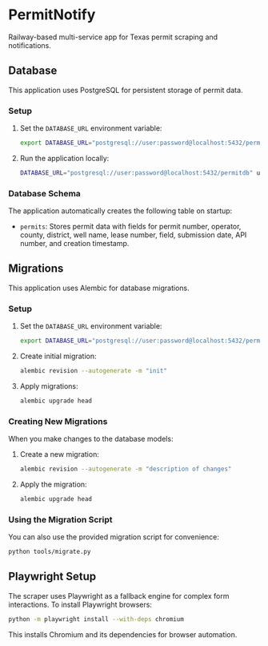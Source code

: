 # PermitNotify

Railway-based multi-service app for Texas permit scraping and notifications.

## Database

This application uses PostgreSQL for persistent storage of permit data.

### Setup

1. Set the `DATABASE_URL` environment variable:
   ```bash
   export DATABASE_URL="postgresql://user:password@localhost:5432/permitdb"
   ```

2. Run the application locally:
   ```bash
   DATABASE_URL="postgresql://user:password@localhost:5432/permitdb" uvicorn app.main:app --host 127.0.0.1 --port 5000
   ```

### Database Schema

The application automatically creates the following table on startup:

- `permits`: Stores permit data with fields for permit number, operator, county, district, well name, lease number, field, submission date, API number, and creation timestamp.

## Migrations

This application uses Alembic for database migrations.

### Setup

1. Set the `DATABASE_URL` environment variable:
   ```bash
   export DATABASE_URL="postgresql://user:password@localhost:5432/permitdb"
   ```

2. Create initial migration:
   ```bash
   alembic revision --autogenerate -m "init"
   ```

3. Apply migrations:
   ```bash
   alembic upgrade head
   ```

### Creating New Migrations

When you make changes to the database models:

1. Create a new migration:
   ```bash
   alembic revision --autogenerate -m "description of changes"
   ```

2. Apply the migration:
   ```bash
   alembic upgrade head
   ```

### Using the Migration Script

You can also use the provided migration script for convenience:

```bash
python tools/migrate.py
```

## Playwright Setup

The scraper uses Playwright as a fallback engine for complex form interactions. To install Playwright browsers:

```bash
python -m playwright install --with-deps chromium
```

This installs Chromium and its dependencies for browser automation.